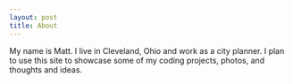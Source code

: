 ```yaml
---
layout: post
title: About
---
```


My name is Matt. I live in Cleveland, Ohio and work as a city planner. I plan to use this site to showcase some of my coding projects, photos, and thoughts and ideas. 